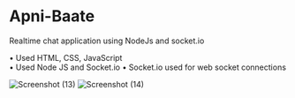 # Apni-Baate 
Realtime chat application using NodeJs and socket.io

•	Used HTML, CSS, JavaScript  
•	Used Node JS and Socket.io
•	Socket.io used for web socket connections



![Screenshot (13)](https://user-images.githubusercontent.com/71692155/115773053-7ca8ea00-a3cd-11eb-985e-bc9f4c216fbe.png)
![Screenshot (14)](https://user-images.githubusercontent.com/71692155/115773059-7e72ad80-a3cd-11eb-9e9d-9889d3e294e2.png)
